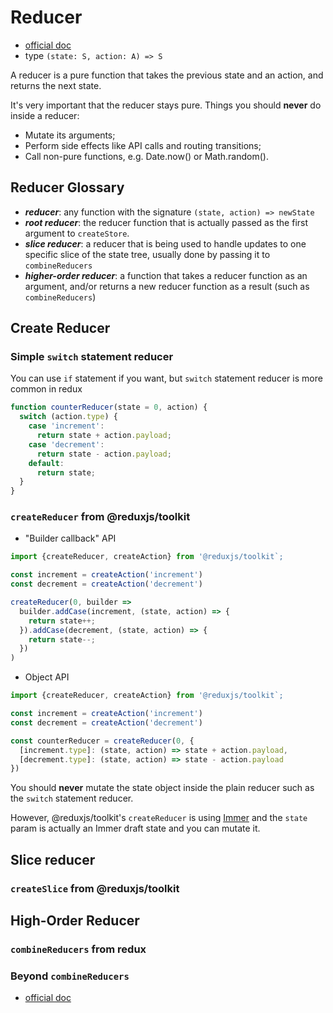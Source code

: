 # Reducer

- [official doc](https://redux.js.org/glossary#reducer)
- type `(state: S, action: A) => S`

A reducer is a pure function that takes the previous state and an action, and
returns the next state.

It's very important that the reducer stays pure. Things you should **never** do
inside a reducer:

- Mutate its arguments;
- Perform side effects like API calls and routing transitions;
- Call non-pure functions, e.g. Date.now() or Math.random().

## Reducer Glossary

- **_reducer_**: any function with the signature `(state, action) => newState`
- **_root reducer_**: the reducer function that is actually passed as the first
  argument to `createStore`.
- **_slice reducer_**: a reducer that is being used to handle updates to one
  specific slice of the state tree, usually done by passing it to
  `combineReducers`
- **_higher-order reducer_**: a function that takes a reducer function as an
  argument, and/or returns a new reducer function as a result (such as
  `combineReducers`)

## Create Reducer

### Simple `switch` statement reducer

You can use `if` statement if you want, but `switch` statement reducer is more
common in redux

```js
function counterReducer(state = 0, action) {
  switch (action.type) {
    case 'increment':
      return state + action.payload;
    case 'decrement':
      return state - action.payload;
    default:
      return state;
  }
}
```

### `createReducer` from @reduxjs/toolkit

- "Builder callback" API

```js
import {createReducer, createAction} from '@reduxjs/toolkit`;

const increment = createAction('increment')
const decrement = createAction('decrement')

createReducer(0, builder =>
  builder.addCase(increment, (state, action) => {
    return state++;
  }).addCase(decrement, (state, action) => {
    return state--;
  })
)

```

- Object API

```js
import {createReducer, createAction} from '@reduxjs/toolkit`;

const increment = createAction('increment')
const decrement = createAction('decrement')

const counterReducer = createReducer(0, {
  [increment.type]: (state, action) => state + action.payload,
  [decrement.type]: (state, action) => state - action.payload
})
```

You should **never** mutate the state object inside the plain reducer such as
the `switch` statement reducer.

However, @reduxjs/toolkit's `createReducer` is using
[Immer](https://immerjs.github.io/immer/docs/introduction) and the `state` param
is actually an Immer draft state and you can mutate it.

## Slice reducer

### `createSlice` from @reduxjs/toolkit

## High-Order Reducer

### `combineReducers` from redux

### Beyond `combineReducers`

- [official doc](https://redux.js.org/recipes/structuring-reducers/beyond-combinereducers)
